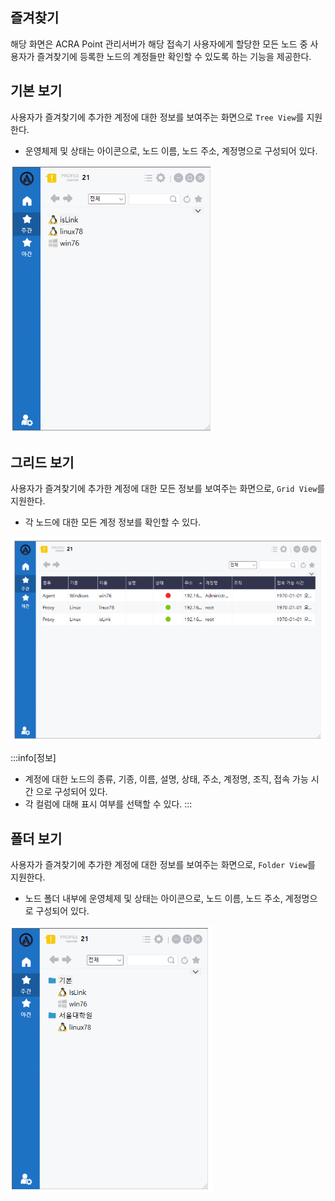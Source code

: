 ## 즐겨찾기
해당 화면은 ACRA Point 관리서버가 해당 접속기 사용자에게 할당한 모든 노드 중 사용자가 즐겨찾기에 등록한 노드의 계정들만 확인할 수 있도록 하는 기능을 제공한다.

## 기본 보기
사용자가 즐겨찾기에 추가한 계정에 대한 정보를 보여주는 화면으로 `Tree View`를 지원한다.  

- 운영체제 및 상태는 아이콘으로, 노드 이름, 노드 주소, 계정명으로 구성되어 있다.

![기본 보기](image-5.png)

## 그리드 보기
사용자가 즐겨찾기에 추가한 계정에 대한 모든 정보를 보여주는 화면으로, `Grid View`를 지원한다.  

- 각 노드에 대한 모든 계정 정보를 확인할 수 있다.

![그리드 보기](image-6.png)

:::info[정보]
- 계정에 대한 노드의 종류, 기종, 이름, 설명, 상태, 주소, 계정명, 조직, 접속 가능 시간 으로 구성되어 있다.
- 각 컬럼에 대해 표시 여부를 선택할 수 있다.
:::

## 폴더 보기
사용자가 즐겨찾기에 추가한 계정에 대한 정보를 보여주는 화면으로, `Folder View`를 지원한다.  

- 노드 폴더 내부에 운영체제 및 상태는 아이콘으로, 노드 이름, 노드 주소, 계정명으로 구성되어 있다.

![폴더 보기](image-7.png)